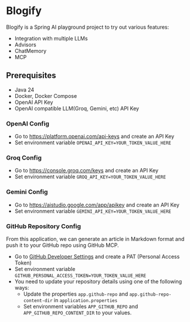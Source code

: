 # Blogify
Blogify is a Spring AI playground project to try out various features:

* Integration with multiple LLMs
* Advisors
* ChatMemory
* MCP

## Prerequisites
* Java 24
* Docker, Docker Compose
* OpenAI API Key
* OpenAI compatible LLM(Groq, Gemini, etc) API Key

### OpenAI Config
* Go to https://platform.openai.com/api-keys and create an API Key
* Set environment variable `OPENAI_API_KEY=YOUR_TOKEN_VALUE_HERE`

### Groq Config
* Go to https://console.groq.com/keys and create an API Key
* Set environment variable `GROQ_API_KEY=YOUR_TOKEN_VALUE_HERE`

### Gemini Config
* Go to https://aistudio.google.com/app/apikey and create an API Key
* Set environment variable `GEMINI_API_KEY=YOUR_TOKEN_VALUE_HERE`

### GitHub Repository Config
From this application, we can generate an article in Markdown format and push it to your GitHub repo using GitHub MCP.

* Go to [GitHub Developer Settings](https://github.com/settings/apps) and create a PAT (Personal Access Token)
* Set environment variable `GITHUB_PERSONAL_ACCESS_TOKEN=YOUR_TOKEN_VALUE_HERE`
* You need to update your repository details using one of the following ways:
  * Update the properties `app.github-repo` and `app.github-repo-content-dir` in `application.properties` 
  * Set environment variables `APP_GITHUB_REPO` and `APP_GITHUB_REPO_CONTENT_DIR` to your values.

